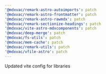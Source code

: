 ```yaml
---
'@mdxvac/remark-astro-autoimports': patch
'@mdxvac/remark-astro-frontmatter': patch
'@mdxvac/remark-astro-rawmdx': patch
'@mdxvac/remark-sectionize-headings': patch
'@mdxvac/vite-astro-mdxcomponents': patch
'@mdxvac/deep-merge': patch
'@mdxvac/fs-utils': patch
'@mdxvac/mem-cache': patch
'@mdxvac/remark-utils': patch
'@mdxvac/vfile-astro': patch
---
```


Updated vite config for libraries
